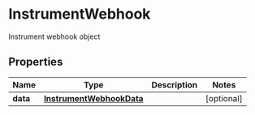 

# InstrumentWebhook

Instrument webhook object

## Properties

| Name | Type | Description | Notes |
|------------ | ------------- | ------------- | -------------|
|**data** | [**InstrumentWebhookData**](InstrumentWebhookData.md) |  |  [optional] |



